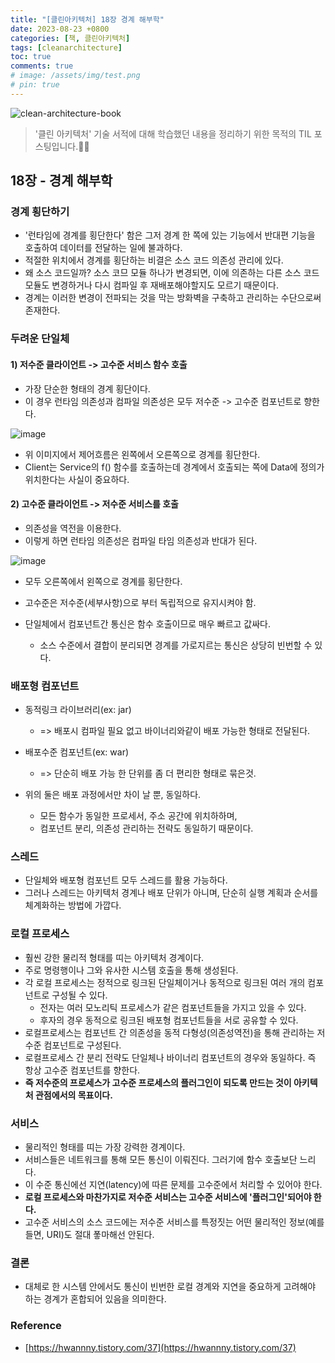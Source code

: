 ```yaml
---
title: "[클린아키텍처] 18장 경계 해부학"
date: 2023-08-23 +0800
categories: [책, 클린아키텍처]
tags: [cleanarchitecture]
toc: true
comments: true
# image: /assets/img/test.png
# pin: true
---
```


![clean-architecture-book](https://github.com/jeonyoungho/jeonyoungho.github.io/assets/44339530/5d90a988-4e1c-4f9c-b36b-28755aef9fff)

> '클린 아키텍처' 기술 서적에 대해 학습했던 내용을 정리하기 위한 목적의 TIL 포스팅입니다.🙆‍♂️

## 18장 - 경계 해부학

### 경계 횡단하기
- '런타임에 경계를 횡단한다' 함은 그저 경계 한 쪽에 있는 기능에서 반대편 기능을 호출하여 데이터를 전달하는 일에 불과하다.
- 적절한 위치에서 경계를 횡단하는 비결은 소스 코드 의존성 관리에 있다.
- 왜 소스 코드일까? 소스 코므 모듈 하나가 변경되면, 이에 의존하는 다른 소스 코드 모듈도 변경하거나 다시 컴파일 후 재배포해야할지도 모르기 때문이다.
- 경계는 이러한 변경이 전파되는 것을 막는 방화벽을 구축하고 관리하는 수단으로써 존재한다.

### 두려운 단일체

#### 1) 저수준 클라이언트 -> 고수준 서비스 함수 호출
- 가장 단순한 형태의 경계 횡단이다.
- 이 경우 런타임 의존성과 컴파일 의존성은 모두 저수준 -> 고수준 컴포넌트로 향한다.

![image](https://github.com/jeonyoungho/jeonyoungho.github.io/assets/44339530/708b5867-a602-4c31-9e74-cf51891ff073)

- 위 이미지에서 제어흐름은 왼쪽에서 오른쪽으로 경계를 횡단한다.
- Client는 Service의 f() 함수를 호출하는데 경계에서 호출되는 쪽에 Data에 정의가 위치한다는 사실이 중요하다.


#### 2) 고수준 클라이언트 -> 저수준 서비스를 호출
- 의존성을 역전을 이용한다.
- 이렇게 하면 런타임 의존성은 컴파일 타임 의존성과 반대가 된다.

![image](https://github.com/jeonyoungho/jeonyoungho.github.io/assets/44339530/6d9184a4-3a04-4e38-a8e0-9c26bf023b68)

- 모두 오른쪽에서 왼쪽으로 경계를 횡단한다.
- 고수준은 저수준(세부사항)으로 부터 독립적으로 유지시켜야 함.

- 단일체에서 컴포넌트간 통신은 함수 호출이므로 매우 빠르고 값싸다.
  - 소스 수준에서 결합이 분리되면 경계를 가로지르는 통신은 상당히 빈번할 수 있다.

### 배포형 컴포넌트
- 동적링크 라이브러리(ex: jar)
  - => 배포시 컴파일 필요 없고 바이너리와같이 배포 가능한 형태로 전달된다.
- 배포수준 컴포넌트(ex: war)
  - => 단순히 배포 가능 한 단위를 좀 더 편리한 형태로 묶은것.

- 위의 둘은 배포 과정에서만 차이 날 뿐, 동일하다.
  - 모든 함수가 동일한 프로세서, 주소 공간에 위치하하며,
  - 컴포넌트 분리, 의존성 관리하는 전략도 동일하기 때문이다.

### 스레드
- 단일체와 배포형 컴포넌트 모두 스레드를 활용 가능하다.
- 그러나 스레드는 아키텍처 경계나 배포 단위가 아니며, 단순히 실행 계획과 순서를 체계화하는 방법에 가깝다.

### 로컬 프로세스
- 훨씬 강한 물리적 형태를 띠는 아키텍처 경계이다.
- 주로 명령행이나 그와 유사한 시스템 호출을 통해 생성된다.
- 각 로컬 프로세스는 정적으로 링크된 단일체이거나 동적으로 링크된 여러 개의 컴포넌트로 구성될 수 있다.
  - 전자는 여러 모노리틱 프로세스가 같은 컴포넌트들을 가지고 있을 수 있다.
  - 후자의 경우 동적으로 링크된 배포형 컴포넌트들을 서로 공유할 수 있다.
- 로컬프로세스는 컴포넌트 간 의존성을 동적 다형성(의존성역전)을 통해 관리하는 저수준 컴포넌트로 구성된다.
- 로컬프로세스 간 분리 전략도 단일체나 바이너리 컴포넌트의 경우와 동일하다. 즉 항상 고수준 컴포넌트를 향한다.
- **즉 저수준의 프로세스가 고수준 프로세스의 플러그인이 되도록 만드는 것이 아키텍처 관점에서의 목표이다.**

### 서비스
- 물리적인 형태를 띠는 가장 강력한 경계이다.
- 서비스들은 네트워크를 통해 모든 통신이 이뤄진다. 그러기에 함수 호출보단 느리다.
- 이 수준 통신에선 지연(latency)에 따른 문제를 고수준에서 처리할 수 있어야 한다.
- **로컬 프로세스와 마찬가지로 저수준 서비스는 고수준 서비스에 '플러그인'되어야 한다.**
- 고수준 서비스의 소스 코드에는 저수준 서비스를 특정짓는 어떤 물리적인 정보(예를 들면, URI)도 절대 퐇마해선 안된다.

### 결론
- 대체로 한 시스템 안에서도 통신이 빈번한 로컬 경계와 지연을 중요하게 고려해야 하는 경계가 혼합되어 있음을 의미한다.

### Reference
- [https://hwannny.tistory.com/37](https://hwannny.tistory.com/37)